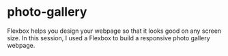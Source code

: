 # photo-gallery
Flexbox helps you design your webpage so that it looks good on any screen size.  In this session, I used a Flexbox to build a responsive photo gallery webpage.
